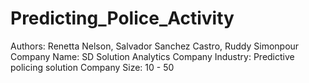 # Predicting_Police_Activity

Authors: Renetta Nelson, Salvador Sanchez Castro, Ruddy Simonpour
Company Name: SD Solution Analytics
Company Industry: Predictive policing solution 
Company Size: 10 - 50
